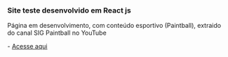 ### Site teste desenvolvido em React js
<p> Página em desenvolvimento, com conteúdo esportivo (Paintball), extraido do canal SIG Paintball no YouTube </p>
- <a href="https://tabajara-flix.vercel.app/"> Acesse aqui </a>
